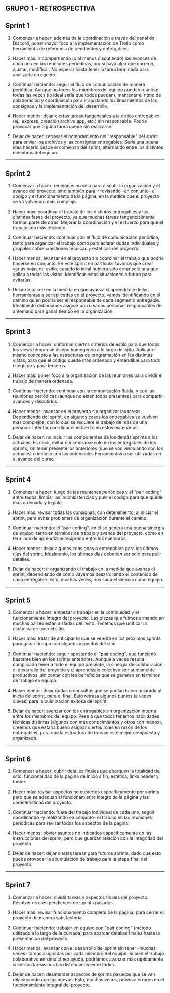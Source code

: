 GRUPO 1 - RETROSPECTIVA
---
Sprint 1
---
1. Comenzar a hacer: además de la coordinación a través del canal de Discord, poner mayor foco a la implementación de Trello como herramienta de referencia de pendientes y entregables.

2. Hacer más: ir compartiendo (o al menos discutiendo) los avances de cada uno en las reuniones periódicas, por si haya algo que corregir, ajustar, modificar. No esperar hasta tener la tarea terminada para analizarla en equipo.

3. Continuar haciendo: seguir el flujo de comunicación de manera periódica. Aunque no todos los miembros del equipo puedan reunirse todas las veces (lo ideal sería que todos puedan), mantener el ritmo de colaboración y coordinación para ir ajustando los lineamientos de las consignas y la implementación del desarrollo.

4. Hacer menos: dejar ciertas tareas tangenciales a la de los entregables (ej.: express, creación archivo app, etc.) sin responsable. Podría provocar que alguna tarea quede sin realizarse.

5. Dejar de hacer: retrasar el nombramiento del "responsable" del sprint para enviar los archivos y las consignas entregables. Sería una buena idea hacerlo desde el comienzo del sprint, alternando entre los distintos miembros del equipo.


---
Sprint 2
---
1. Comenzar a hacer: reuniones no solo para discutir la organización y el avance del proyecto, sino también para ir revisando -en conjunto- el código y el funcionamiento de la página, en la medida que el proyecto se va volviendo más complejo.

2. Hacer más: coordinar el trabajo de los distintos entregables y las distintas fases del proyecto, ya que muchas tareas tangencialmente forman parte de otras. Mejorar la coordinación y el esfuerzo para que el trabajo sea más eficiente.

3. Continuar haciendo: continuar con el flujo de comunicación periódica, tanto para organizar el trabajo como para aclarar dudas individuales y grupales sobre cuestiones técnicas y estéticas del proyecto. 

4. Hacer menos: avanzar en el proyecto sin coordinar el trabajo que podría hacerse en conjunto. En este sprint en particular tuvimos que crear varias hojas de estilo, cuando lo ideal hubiera sido crear solo una que aplica a todas las vistas. Identificar estas situaciones a futuro para evitarlas.

5. Dejar de hacer: en la medida en que avanza el aprendizaje de las herramientas a ser aplicadas en el proyecto, vamos identificando en el camino quién podría ser el responsable de cada segmento entregable. Idealmente deberíamos asignar una o varias personas responsables de antemano para ganar tiempo en la organización.

---
Sprint 3
---
1. Comenzar a hacer: uniformar ciertos criterios de estilo para que todos los views tengan un diseño homogéneo a lo largo del sitio. Aplicar el mismo concepto a las estructuras de programación en las distintas vistas, para que el código quede más ordenado y entendible para todo el equipo y para terceros. 

2. Hacer más: poner foco a la organización de las reuniones para dividir el trabajo de manera ordenada.

3. Continuar haciendo: continuar con la comunicación fluida, y con las reuniones periódicas (aunque no estén todos presentes) para compartir avances y discutirlos.

4. Hacer menos: avanzar en el proyecto sin organizar las tareas. Dependiendo del sprint, en algunos casos los entregables se vuelven más complejos, con lo cual se requiere el trabajo de más de una persona. Intentar coordinar el esfuerzo en estos escenarios.

5. Dejar de hacer: no incluir los componentes de los demás sprints a los actuales. Es decir, evitar concentrarse solo en los entregables de los sprints, sin tener presente los anteriores (que se van vinculando con los actuales) o incluso con las potenciales herramientas a ser utilizadas en el avance del curso. 
---
Sprint 4
---
1. Comenzar a hacer: luego de las reuniones periódicas y el "pair coding" entre todos, limpiar las inconsistencias y pulir el código para que quede más ordenado y legible. 

2. Hacer más: revisar todas las consignas, con detenimiento, al iniciar el sprint, para evitar problemas de organización durante el camino.

3. Continuar haciendo: el "pair coding", en el se genera una buena sinergia de equipo, tanto en términos de trabajo y avance del proyecto, como en términos de aprendizaje recíproco entre los miembros.

4. Hacer menos: dejar algunas consignas o entregables para los últimos días del sprint. Idealmente, los últimos días deberían ser solo para pulir detalles.

5. Dejar de hacer: ir organizando el trabajo en la medida que avanza el sprint, dependiendo de cómo vayamos desarrollando el contenido de cada entregable. Esto, muchas veces, nos saca eficiencia como equipo. 
---
Sprint 5
---
1. Comenzar a hacer: empezar a trabajar en la continuidad y el funcionamiento íntegro del proyecto. Las piezas que fuimos armando en muchas partes están aisladas del resto. Tenemos que unificar la dinámica de todo el sitio. 

2. Hacer más: tratar de anticipar lo que se vendrá en los próximos sprints para ganar tiempo con algunos aspectos del sitio.

3. Continuar haciendo: seguir apostando al "pair coding", que funcionó bastante bien en los sprints anteriores. Aunque a veces resulta complicado tener a todo el equipo presente, la sinergia de colaboración, el desarrollo del proyecto y el aprendizaje colectivo son sumamente productivos; sin contar con los beneficios que se generan en términos de trabajo en equipo.

4. Hacer menos: dejar dudas o consultas que se podían haber aclarado al inicio del sprint, para el final. Esto retrasa algunos puntos (a veces claves) para la culminación exitosa del sprint.

5. Dejar de hacer: avanzar con los entregables sin organización interna entre los miembros del equipo. Pese a que todos tenemos habilidades técnicas distintas (algunos con más conocimientos y otros con menos), creemos que estaría bueno asignar ciertos roles en razón de los entregables, para que la estructura de trabajo esté mejor compuesta y organizada.
---
Sprint 6
---
1. Comenzar a hacer: cubrir detalles finales que abarquen la totalidad del sitio: funcionalidad de la página de inicio a fin, estética, links header y footer.

2. Hacer más: revisar aspectos no cubiertos específicamente por sprints pero que se adecuan al funcionamiento íntegro de la página y las características del proyecto.

3. Continuar haciendo: fuera del trabajo individual de cada uno, seguir coordinando -y realizando en conjunto- el trabajo en las reuniones periódicas para revisar todos los aspectos de la página.

4. Hacer menos: obviar asuntos no indicados específicamente en las instrucciones del sprint, pero que guardan relación con la integridad del proyecto.

5. Dejar de hacer: dejar ciertas tareas para futuros sprints, dado que esto puede provocar la acumulación de trabajo para la etapa final del proyecto.
---
Sprint 7
---
1. Comenzar a hacer: dividir tareas y aspectos finales del proyecto. Resolver errores pendientes de sprints pasados.

2. Hacer más: revisar funcionamiento completo de la página, para cerrar el proyecto de manera satisfactoria.

3. Continuar haciendo: trabajar en equipo con "pair coding" (método utilizado a lo largo de la cursada) para abarcar detalles finales hasta la presentación del proyecto.

4. Hacer menos: avanzar con el desarrollo del sprint sin tener -muchas veces- tareas asignadas por cada miembro del equipo. Si bien el trabajo colaborativo en simultáneo ayuda, podríamos avanzar más rápidamente si ciertas tareas nos las distribuimos entre todos.

5. Dejar de hacer: desatender aspectos de sprints pasados que se van relacionando con los nuevos. Esto, muchas veces, provoca errores en el funcionamiento integral del proyecto.
